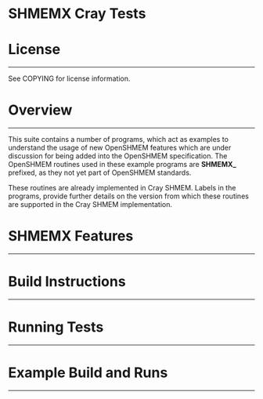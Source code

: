 # SHMEMX Cray Tests

# License

---

See COPYING for license information.


# Overview

---

This suite contains a number of programs, which act as examples to understand
the usage of new OpenSHMEM features which are under discussion for being added
into the OpenSHMEM specification. The OpenSHMEM routines used in these example
programs are **SHMEMX_** prefixed, as they not yet part of OpenSHMEM standards. 

These routines are already implemented in Cray SHMEM. Labels in the programs, 
provide further details on the version from which these routines are supported 
in the Cray SHMEM implementation.


# SHMEMX Features

---

# Build Instructions

---

# Running Tests

---

# Example Build and Runs

---
